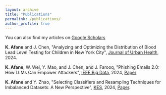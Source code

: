 ```yaml
---
layout: archive
title: "Publications"
permalink: /publications/
author_profile: true
---
```


You can also find my articles on [Google Scholars](https://scholar.google.com/citations?user=wB3J8nQAAAAJ&hl=en&oi=sra)

**K. Afane** and J. Chen, "Analyzing and Optimizing the Distribution of Blood Lead Level Testing for Children in New York City", [Journal of Urban Health](https://link.springer.com/article/10.1007/s11524-024-00920-5), 2024.

**K. Afane**, W. Wei, Y. Mao, and J. Chen, and J. Farooq, "Phishing Emails 2.0: How LLMs Can Empower Attackers", [IEEE Big Data](https://www.gamesec-conf.org/papers.php), 2024, [Paper](https://arxiv.org/abs/2411.13874)

**K. Afane** and Y. Zhao, "Selecting Classifiers and Resampling Techniques for Imbalanced Datasets: A New Perspective", [KES](http://kes2024.kesinternational.org), 2024, [Paper](https://www.sciencedirect.com/science/article/pii/S1877050924025845).

